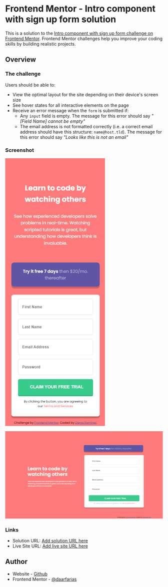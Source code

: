 # Frontend Mentor - Intro component with sign up form solution

This is a solution to the [Intro component with sign up form challenge on Frontend Mentor](https://www.frontendmentor.io/challenges/intro-component-with-signup-form-5cf91bd49edda32581d28fd1). Frontend Mentor challenges help you improve your coding skills by building realistic projects. 

## Overview

### The challenge

Users should be able to:

- View the optimal layout for the site depending on their device's screen size
- See hover states for all interactive elements on the page
- Receive an error message when the `form` is submitted if:
  - Any `input` field is empty. The message for this error should say *"[Field Name] cannot be empty"*
  - The email address is not formatted correctly (i.e. a correct email address should have this structure: `name@host.tld`). The message for this error should say *"Looks like this is not an email"*

### Screenshot

![Mobile](./images/screen-mobile.png)


![Desktop](./images/screen-desktop.png)


### Links

- Solution URL: [Add solution URL here](https://your-solution-url.com)
- Live Site URL: [Add live site URL here](https://intro-component-with-sign-up-form-ten.vercel.app/)



## Author

- Website - [Github](https://github.com/daarfarias)
- Frontend Mentor - [@daarfarias](https://www.frontendmentor.io/profile/daarfarias)


